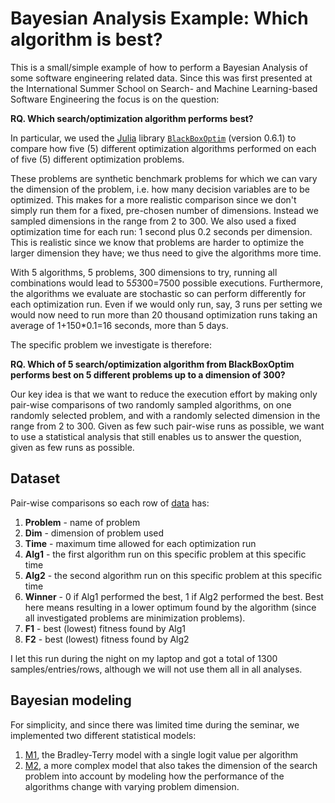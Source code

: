 # Bayesian Analysis Example: Which algorithm is best?

This is a small/simple example of how to perform a Bayesian Analysis of some software engineering related data. Since this was first presented at the International Summer School on Search- and Machine Learning-based Software Engineering the focus is on the question:

**RQ. Which search/optimization algorithm performs best?**

In particular, we used the [Julia](https://julialang.org/) library [`BlackBoxOptim`](https://github.com/robertfeldt/BlackBoxOptim.jl/) (version 0.6.1) to compare how five (5) different optimization algorithms performed on each of five (5) different optimization problems. 

These problems are synthetic benchmark problems for which we can vary the dimension of the problem, i.e. how many decision variables are to be optimized. This makes for a more realistic comparison since we don't simply run them for a fixed, pre-chosen number of dimensions. Instead we sampled dimensions in the range from 2 to 300. We also used a fixed optimization time for each run: 1 second plus 0.2 seconds per dimension. This is realistic since we know that problems are harder to optimize the larger dimension they have; we thus need to give the algorithms more time.

With 5 algorithms, 5 problems, 300 dimensions to try, running all combinations would lead to 5*5*300=7500 possible executions. Furthermore, the algorithms we evaluate are stochastic so can perform differently for each optimization run. Even if we would only run, say, 3 runs per setting we would now need to run more than 20 thousand optimization runs taking an average of 1+150*0.1=16 seconds, more than 5 days.

The specific problem we investigate is therefore:

**RQ. Which of 5 search/optimization algorithm from BlackBoxOptim performs best on 5 different problems up to a dimension of 300?**

Our key idea is that we want to reduce the execution effort by making only pair-wise comparisons of two randomly sampled algorithms, on one randomly selected problem, and with a randomly selected dimension in the range from 2 to 300. Given as few such pair-wise runs as possible, we want to use a statistical analysis that still enables us to answer the question, given as few runs as possible.

## Dataset

Pair-wise comparisons so each row of [data](bbo_5alg_5problem_pairwise_comparisons_full.csv) has:

1. **Problem** - name of problem
2. **Dim** - dimension of problem used
3. **Time** - maximum time allowed for each optimization run
4. **Alg1** - the first algorithm run on this specific problem at this specific time
5. **Alg2** - the second algorithm run on this specific problem at this specific time
6. **Winner** - 0 if Alg1 performed the best, 1 if Alg2 performed the best. Best here means resulting in a lower optimum found by the algorithm (since all investigated problems are minimization problems).
7. **F1** - best (lowest) fitness found by Alg1
8. **F2** - best (lowest) fitness found by Alg2

I let this run during the night on my laptop and got a total of 1300 samples/entries/rows, although we will not use them all in all analyses.

## Bayesian modeling

For simplicity, and since there was limited time during the seminar, we implemented two different statistical models:

1. [M1](model1_bradley_terry.jl), the Bradley-Terry model with a single logit value per algorithm
2. [M2](model2_bradley_terry_varying_slope.jl), a more complex model that also takes the dimension of the search problem into account by modeling how the performance of the algorithms change with varying problem dimension.